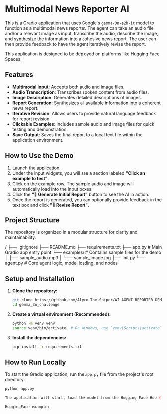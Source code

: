 # Multimodal News Reporter AI

This is a Gradio application that uses Google's `gemma-3n-e2b-it` model to function as a multimodal news reporter. The agent can take an audio file and/or a relevant image as input, transcribe the audio, describe the image, and synthesize the information into a cohesive news report. The user can then provide feedback to have the agent iteratively revise the report.

This application is designed to be deployed on platforms like Hugging Face Spaces.

## Features

-   **Multimodal Input**: Accepts both audio and image files.
-   **Audio Transcription**: Transcribes spoken content from audio files.
-   **Image Description**: Generates detailed descriptions of images.
-   **Report Generation**: Synthesizes all available information into a coherent news report.
-   **Iterative Revision**: Allows users to provide natural language feedback for report revision.
-   **Clickable Examples**: Includes sample audio and image files for quick testing and demonstration.
-   **Save Output**: Saves the final report to a local text file within the application environment.

## How to Use the Demo

1.  Launch the application.
2.  Under the input widgets, you will see a section labeled **"Click an example to test"**.
3.  Click on the example row. The sample audio and image will automatically load into the input boxes.
4.  Click the **"📝 Generate Initial Report"** button to see the AI in action.
5.  Once the report is generated, you can optionally provide feedback in the text box and click **"🔄 Revise Report"**.

## Project Structure

The repository is organized in a modular structure for clarity and maintainability.


/
├── .gitignore
├── README.md
├── requirements.txt
├── app.py              # Main Gradio app entry point
├── examples/           # Contains sample files for the demo
│   ├── sample_audio.mp3
│   └── sample_image.jpg
├── init.py
└── agent.py        # Core agent logic, model loading, and nodes


## Setup and Installation

1.  **Clone the repository:**
    ```bash
    git clone https://github.com/Alyxx-The-Sniper/AI_AGENT_REPORTER_DEMO_ONLY.git
    cd gemma_3n_challenge
    ```

2.  **Create a virtual environment (Recommended):**
    ```bash
    python -m venv venv
    source venv/bin/activate  # On Windows, use `venv\Scripts\activate`
    ```

3.  **Install the dependencies:**
    ```bash
    pip install -r requirements.txt
    ```

## How to Run Locally

To start the Gradio application, run the `app.py` file from the project's root directory:

```bash
python app.py

The application will start, load the model from the Hugging Face Hub (this may take a few moments on the first run), and provide a local URL (e.g., http://127.0.0.1:7860) that you can open in your browser.

HuggingFace example: 